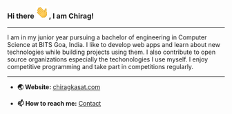 ### Hi there <img src="https://raw.githubusercontent.com/ChiragKasat/ChiragKasat/master/wave.gif" width="30px">, I am Chirag!

---

I am in my junior year pursuing a bachelor of engineering in Computer Science at BITS Goa, India. I like to develop web apps and learn about new technologies while building projects using them. I also contribute to open source organizations especially the techonologies I use myself. I enjoy competitive programming and take part in competitions regularly.

---

- <b>🌏 Website:</b> [chiragkasat.com](https://chiragkasat.com)

- <b>📫 How to reach me:</b> [Contact](https://chiragkasat.com/contact 'Contact')
  <!--
  **ChiragKasat/ChiragKasat** is a ✨ _special_ ✨ repository because its `README.md` (this file) appears on your GitHub profile.

Here are some ideas to get you started:

- 🔭 I’m currently working on ...
- 🌱 I’m currently learning ...
- 👯 I’m looking to collaborate on ...
- 🤔 I’m looking for help with ...
- 💬 Ask me about ...
- 😄 Pronouns: ...
- ⚡ Fun fact: ...
  -->
